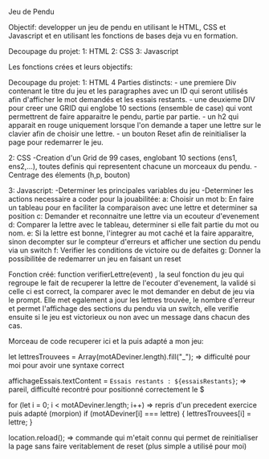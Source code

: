 Jeu de Pendu

Objectif: developper un jeu de pendu en utilisant le HTML, CSS et Javascript et en utilisant les fonctions de bases deja vu en formation.

Decoupage du projet:
1: HTML
2: CSS
3: Javascript

Les fonctions crées et leurs objectifs:

Decoupage du projet:
1: HTML
   4 Parties distincts:
        - une premiere Div contenant le titre du jeu et les paragraphes avec un ID qui seront utilisés afin d'afficher le mot demandés et les essais restants. 
        - une deuxieme DIV pour creer une GRID qui englobe 10 sections (ensemble de case) qui vont permettrent de faire apparaitre le pendu, partie par partie.
        - un h2 qui apparait en rouge uniquement lorsque l'on demande a taper une lettre sur le clavier afin de choisir une lettre.
        - un bouton Reset afin de reinitialiser la page pour redemarrer le jeu.

2: CSS
    -Creation d'un Grid de 99 cases, englobant 10 sections (ens1, ens2,...), toutes definis qui representent chacune un morceaux du pendu.
    -Centrage des élements (h,p, bouton)

3: Javascript:
    -Determiner les principales variables du jeu
    -Determiner les actions necessaire a coder pour la jouabilitée:
        a: Choisir un mot
        b: En faire un tableau pour en faciliter la comparaison avec une lettre et determiner sa position
        c: Demander et reconnaitre une lettre via un ecouteur d'evenement
        d: Comparer la lettre avec le tableau, determiner si elle fait partie du mot ou nom.
        e: Si la lettre est bonne, l'integrer au mot caché et la faire apparaitre, sinon decompter sur le compteur d'erreurs et afficher une section du pendu via un switch
        f: Verifier les conditions de victoire ou de defaites
        g: Donner la possibilitée de redemarrer un jeu en faisant un reset

Fonction créé: function verifierLettre(event) , la seul fonction du jeu qui regroupe le fait de recuperer la lettre de l'ecouter d'evenement, la validé si celle ci est correct, la comparer avec le mot demander en debut de jeu via le prompt.
Elle met egalement a jour les lettres trouvée, le nombre d'erreur et permet l'affichage des sections du pendu via un switch, elle verifie ensuite si le jeu est victorieux ou non avec un message dans chacun des cas.

Morceau de code recuperer ici et la puis adapté a mon jeu:

let lettresTrouvees = Array(motADeviner.length).fill("_");  => difficulté pour moi pour avoir une syntaxe correct

affichageEssais.textContent = `Essais restants : ${essaisRestants}`; => pareil, difficulté recontré pour positionné correctement le $

for (let i = 0; i < motADeviner.length; i++)   => repris d'un precedent exercice puis adapté (morpion)
      if (motADeviner[i] === lettre) {
        lettresTrouvees[i] = lettre;
      }

 location.reload();  => commande qui m'etait connu qui permet de reinitialiser la page sans faire veritablement de reset (plus simple a utilisé pour moi)
